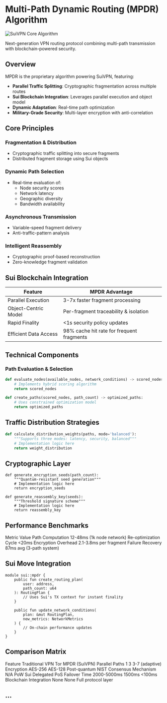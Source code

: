 # Multi-Path Dynamic Routing (MPDR) Algorithm

![SuiVPN Core Algorithm](https://img.shields.io/badge/Algorithm-MPDR-blueviolet)

Next-generation VPN routing protocol combining multi-path transmission with blockchain-powered security.

## Overview
MPDR is the proprietary algorithm powering SuiVPN, featuring:

- **Parallel Traffic Splitting**: Cryptographic fragmentation across multiple routes
- **Sui Blockchain Integration**: Leverages parallel execution and object model
- **Dynamic Adaptation**: Real-time path optimization
- **Military-Grade Security**: Multi-layer encryption with anti-correlation

## Core Principles

### Fragmentation & Distribution
- Cryptographic traffic splitting into secure fragments
- Distributed fragment storage using Sui objects

### Dynamic Path Selection
- Real-time evaluation of:
  - Node security scores
  - Network latency
  - Geographic diversity
  - Bandwidth availability

### Asynchronous Transmission
- Variable-speed fragment delivery
- Anti-traffic-pattern analysis

### Intelligent Reassembly
- Cryptographic proof-based reconstruction
- Zero-knowledge fragment validation

## Sui Blockchain Integration

| Feature                | MPDR Advantage                              |
|------------------------|---------------------------------------------|
| Parallel Execution     | 3-7x faster fragment processing            |
| Object-Centric Model   | Per-fragment traceability & isolation       |
| Rapid Finality         | <1s security policy updates                 |
| Efficient Data Access  | 98% cache hit rate for frequent fragments   |

## Technical Components

### Path Evaluation & Selection
```python
def evaluate_nodes(available_nodes, network_conditions) -> scored_nodes:
    # Implements hybrid scoring algorithm
    return scored_nodes

def create_paths(scored_nodes, path_count) -> optimized_paths:
    # Uses constrained optimization model
    return optimized_paths
```

## Traffic Distribution Strategies

```python
def calculate_distribution_weights(paths, mode='balanced'):
    """Supports three modes: latency, security, balanced"""
    # Implementation logic here
    return weight_distribution
```

## Cryptographic Layer

```pyhton
def generate_encryption_seeds(path_count):
    """Quantum-resistant seed generation"""
    # Implementation logic here
    return encryption_seeds

def generate_reassembly_key(seeds):
    """Threshold signature scheme"""
    # Implementation logic here
    return reassembly_key
```

## Performance Benchmarks

Metric	Value
Path Computation	12-48ms (1k node network)
Re-optimization Cycle	<20ms
Encryption Overhead	2.1-3.8ms per fragment
Failure Recovery	87ms avg (3-path system)

## Sui Move Integration

```move
module sui::mpdr {
    public fun create_routing_plan(
        user: address,
        path_count: u64
    ): RoutingPlan {
        // Uses Sui's TX context for instant finality
    }
    
    public fun update_network_conditions(
        plan: &mut RoutingPlan,
        new_metrics: NetworkMetrics
    ) {
        // On-chain performance updates
    }
}
```
## Comparison Matrix

Feature	Traditional VPN	Tor	MPDR (SuiVPN)
Parallel Paths	1	3	3-7 (adaptive)
Encryption	AES-256	AES-128	Post-quantum NIST
Consensus Mechanism	N/A	PoW	Sui Delegated PoS
Failover Time	2000-5000ms	1500ms	<100ms
Blockchain Integration	None	None	Full protocol layer

## ...

